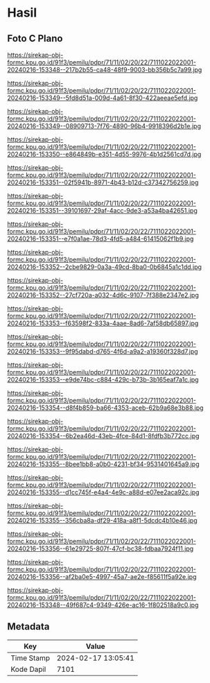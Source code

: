 # Hasil

## Foto C Plano

https://sirekap-obj-formc.kpu.go.id/91f3/pemilu/pdpr/71/11/02/20/22/7111022022001-20240216-153348--217b2b55-ca48-48f9-9003-bb356b5c7a99.jpg

https://sirekap-obj-formc.kpu.go.id/91f3/pemilu/pdpr/71/11/02/20/22/7111022022001-20240216-153349--5fd8d51a-009d-4a61-8f30-422aeeae5efd.jpg

https://sirekap-obj-formc.kpu.go.id/91f3/pemilu/pdpr/71/11/02/20/22/7111022022001-20240216-153349--08909713-7f76-4890-96b4-9918396d2b1e.jpg

https://sirekap-obj-formc.kpu.go.id/91f3/pemilu/pdpr/71/11/02/20/22/7111022022001-20240216-153350--e864849b-e351-4d55-9976-4b1d2561cd7d.jpg

https://sirekap-obj-formc.kpu.go.id/91f3/pemilu/pdpr/71/11/02/20/22/7111022022001-20240216-153351--02f5941b-8971-4b43-b12d-c37342756259.jpg

https://sirekap-obj-formc.kpu.go.id/91f3/pemilu/pdpr/71/11/02/20/22/7111022022001-20240216-153351--39101697-29af-4acc-9de3-a53a4ba42651.jpg

https://sirekap-obj-formc.kpu.go.id/91f3/pemilu/pdpr/71/11/02/20/22/7111022022001-20240216-153351--e7f0a1ae-78d3-4fd5-a484-61415062f1b9.jpg

https://sirekap-obj-formc.kpu.go.id/91f3/pemilu/pdpr/71/11/02/20/22/7111022022001-20240216-153352--2cbe9829-0a3a-49cd-8ba0-0b6845a1c1dd.jpg

https://sirekap-obj-formc.kpu.go.id/91f3/pemilu/pdpr/71/11/02/20/22/7111022022001-20240216-153352--27cf720a-a032-4d6c-9107-7f388e2347e2.jpg

https://sirekap-obj-formc.kpu.go.id/91f3/pemilu/pdpr/71/11/02/20/22/7111022022001-20240216-153353--f63598f2-833a-4aae-8ad6-7af58db65897.jpg

https://sirekap-obj-formc.kpu.go.id/91f3/pemilu/pdpr/71/11/02/20/22/7111022022001-20240216-153353--9f95dabd-d765-4f6d-a9a2-a19360f328d7.jpg

https://sirekap-obj-formc.kpu.go.id/91f3/pemilu/pdpr/71/11/02/20/22/7111022022001-20240216-153353--e9de74bc-c884-429c-b73b-3b165eaf7a1c.jpg

https://sirekap-obj-formc.kpu.go.id/91f3/pemilu/pdpr/71/11/02/20/22/7111022022001-20240216-153354--d8f4b859-ba66-4353-aceb-62b9a68e3b88.jpg

https://sirekap-obj-formc.kpu.go.id/91f3/pemilu/pdpr/71/11/02/20/22/7111022022001-20240216-153354--6b2ea46d-43eb-4fce-84d1-8fdfb3b772cc.jpg

https://sirekap-obj-formc.kpu.go.id/91f3/pemilu/pdpr/71/11/02/20/22/7111022022001-20240216-153355--8bee1bb8-a0b0-4231-bf34-9531401645a9.jpg

https://sirekap-obj-formc.kpu.go.id/91f3/pemilu/pdpr/71/11/02/20/22/7111022022001-20240216-153355--d1cc745f-e4a4-4e9c-a88d-e07ee2aca92c.jpg

https://sirekap-obj-formc.kpu.go.id/91f3/pemilu/pdpr/71/11/02/20/22/7111022022001-20240216-153355--356cba8a-df29-418a-a8f1-5dcdc4b10e46.jpg

https://sirekap-obj-formc.kpu.go.id/91f3/pemilu/pdpr/71/11/02/20/22/7111022022001-20240216-153356--61e29725-807f-47cf-bc38-fdbaa7924f11.jpg

https://sirekap-obj-formc.kpu.go.id/91f3/pemilu/pdpr/71/11/02/20/22/7111022022001-20240216-153356--af2ba0e5-4997-45a7-ae2e-f85611f5a92e.jpg

https://sirekap-obj-formc.kpu.go.id/91f3/pemilu/pdpr/71/11/02/20/22/7111022022001-20240216-153348--49f687c4-9349-426e-ac16-1f802518a9c0.jpg


## Metadata

| Key        | Value               |
| ---------- | ------------------- |
| Time Stamp | 2024-02-17 13:05:41 |
| Kode Dapil | 7101                |



